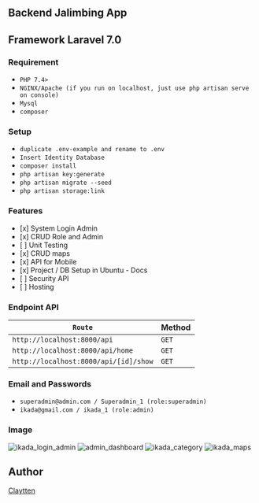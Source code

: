 ## Backend Jalimbing App
## Framework Laravel 7.0

### Requirement
 * `PHP 7.4>`
 * `NGINX/Apache (if you run on localhost, just use php artisan serve on console)`
 * `Mysql`
 * `composer`

### Setup
* `duplicate .env-example and rename to .env`
* `Insert Identity Database`
* `composer install`
* `php artisan key:generate`
* `php artisan migrate --seed`
* `php artisan storage:link`

### Features
- \[x] System Login Admin
- \[x] CRUD Role and Admin
- \[ ] Unit Testing
- \[x] CRUD maps
- \[x] API for Mobile
- \[x] Project / DB Setup in Ubuntu - Docs
- \[ ] Security API
- \[ ] Hosting

### Endpoint API
| `Route` | Method |
| -------------------------------------------- | ---------------------------- |
| `http://localhost:8000/api`                  | `GET`                        |
| `http://localhost:8000/api/home`             | `GET`                        |
| `http://localhost:8000/api/[id]/show`        | `GET`                        |


### Email and Passwords
 * `superadmin@admin.com / Superadmin_1 (role:superadmin)`
 * `ikada@gmail.com / ikada_1 (role:admin)`

### Image
![ikada_login_admin](https://user-images.githubusercontent.com/38114768/89608230-c6cd5800-d89e-11ea-85ad-d2529797c1d6.png)
![admin_dashboard](https://user-images.githubusercontent.com/38114768/89608249-d2208380-d89e-11ea-85f7-692cf6d52673.png)
![ikada_category](https://user-images.githubusercontent.com/38114768/89608263-db115500-d89e-11ea-8b53-5ec1f3e3d5cf.png)
![ikada_maps](https://user-images.githubusercontent.com/38114768/89608277-e5cbea00-d89e-11ea-90c7-19b7ec845038.png)

## Author

[Claytten]('https://github.com/claytten/jalimbing_app')
